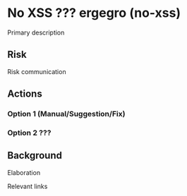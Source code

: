 # No XSS ??? ergegro (no-xss)

Primary description

## Risk

Risk communication

## Actions

### Option 1 (Manual/Suggestion/Fix)

### Option 2 ???

## Background

Elaboration

Relevant links
